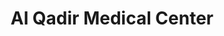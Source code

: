 ---
title: "Al Qadir Medical Center"
url: /karachi/al-qadir-medical-center/
shop: medical supply
---